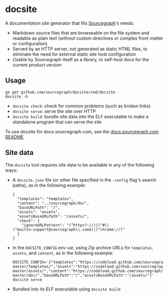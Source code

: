 # docsite

A documentation site generator that fits [Sourcegraph](https://sourcegraph.com)'s needs:

- Markdown source files that are browseable on the file system and readable as plain text (without custom directives or complex front matter or configuration)
- Served by an HTTP server, not generated as static HTML files, to eliminate the need for external static site host configuration
- Usable by Sourcegraph itself as a library, to self-host docs for the current product version

## Usage

```shell
go get github.com/sourcegraph/docsite/cmd/docsite
docsite -h
```

- `docsite check`: check for common problems (such as broken links)
- `docsite serve`: serve the site over HTTP
- `docsite build`: bundle site data into the ELF executable to make a standalone program that can serve the site

To use docsite for docs.sourcegraph.com, see the [docs.sourcegraph.com README](https://github.com/sourcegraph/docs.sourcegraph.com/blob/master/README.md).

## Site data

The `docsite` tool requires site data to be available in any of the following ways:

- A `docsite.json` file (or other file specified in the `-config` flag's search paths), as in the following example:
   ```
   {
     "templates": "templates",
     "content": "../sourcegraph/doc",
     "baseURLPath": "/",
     "assets": "assets",
     "assetsBaseURLPath": "/assets/",
     "check": {
       "ignoreURLPattern": "(^https?://)|(^#)|(^mailto:support@sourcegraph\\.com$)|(^chrome://)"
     }
   }
   ```
- In the `DOCSITE_CONFIG` env var, using Zip archive URLs for `templates`, `assets`, and `content`, as in the following example:
   ```
   DOCSITE_CONFIG='{"templates":"https://codeload.github.com/sourcegraph/docs.sourcegraph.com/zip/master#docs.sourcegraph.com-master/templates/","assets":"https://codeload.github.com/sourcegraph/docs.sourcegraph.com/zip/master#docs.sourcegraph.com-master/assets/","content":"https://codeload.github.com/sourcegraph/sourcegraph/zip/master#sourcegraph-master/doc/","baseURLPath":"/","assetsBaseURLPath":"/assets/"}' docsite serve
   ```
- Bundled into its ELF executable using `docsite build`